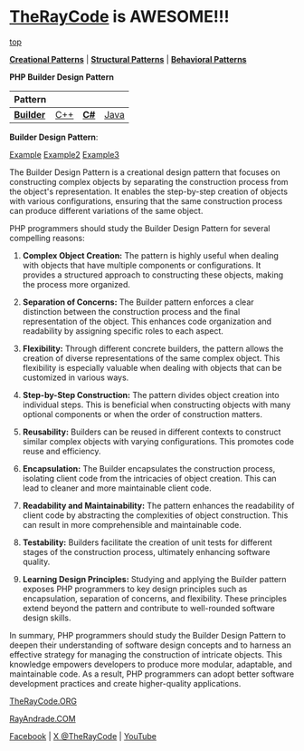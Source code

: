 # [TheRayCode](../../../README.md) is AWESOME!!!

[top](../README.md)

**[Creational Patterns](../README.md)** | **[Structural Patterns](../../Structural/README.md)** | **[Behavioral Patterns](../../Behavioral/README.md)**

**PHP Builder Design Pattern**

|Pattern|   |   |   |
|---|---|---|---|
| [**Builder**](../Builder/README.md) | [C++](../../../CPP/Creational/Builder/README.md) | [**C#**](../../../Csharp/Creational/Builder/README.md) | [Java](../../../Java/Creational/Builder/README.md) |

**Builder Design Pattern**:

[Example](Example/README.md) [Example2](Example2/README.md) [Example3](Example3/README.md)

The Builder Design Pattern is a creational design pattern that focuses on constructing complex objects by separating the construction process from the object's representation. It enables the step-by-step creation of objects with various configurations, ensuring that the same construction process can produce different variations of the same object.

PHP programmers should study the Builder Design Pattern for several compelling reasons:

1. **Complex Object Creation:** The pattern is highly useful when dealing with objects that have multiple components or configurations. It provides a structured approach to constructing these objects, making the process more organized.

2. **Separation of Concerns:** The Builder pattern enforces a clear distinction between the construction process and the final representation of the object. This enhances code organization and readability by assigning specific roles to each aspect.

3. **Flexibility:** Through different concrete builders, the pattern allows the creation of diverse representations of the same complex object. This flexibility is especially valuable when dealing with objects that can be customized in various ways.

4. **Step-by-Step Construction:** The pattern divides object creation into individual steps. This is beneficial when constructing objects with many optional components or when the order of construction matters.

5. **Reusability:** Builders can be reused in different contexts to construct similar complex objects with varying configurations. This promotes code reuse and efficiency.

6. **Encapsulation:** The Builder encapsulates the construction process, isolating client code from the intricacies of object creation. This can lead to cleaner and more maintainable client code.

7. **Readability and Maintainability:** The pattern enhances the readability of client code by abstracting the complexities of object construction. This can result in more comprehensible and maintainable code.

8. **Testability:** Builders facilitate the creation of unit tests for different stages of the construction process, ultimately enhancing software quality.

9. **Learning Design Principles:** Studying and applying the Builder pattern exposes PHP programmers to key design principles such as encapsulation, separation of concerns, and flexibility. These principles extend beyond the pattern and contribute to well-rounded software design skills.

In summary, PHP programmers should study the Builder Design Pattern to deepen their understanding of software design concepts and to harness an effective strategy for managing the construction of intricate objects. This knowledge empowers developers to produce more modular, adaptable, and maintainable code. As a result, PHP programmers can adopt better software development practices and create higher-quality applications.


[TheRayCode.ORG](https://www.TheRayCode.org)

[RayAndrade.COM](https://www.RayAndrade.com)

[Facebook](https://www.facebook.com/TheRayCode/) | [X @TheRayCode](https://www.x.com/TheRayCode/) | [YouTube](https://www.youtube.com/TheRayCode/)

